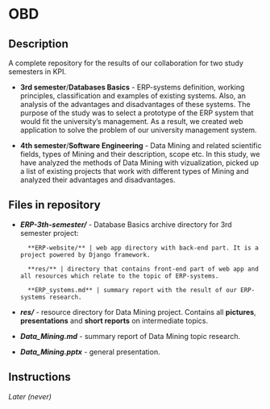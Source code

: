 # OBD

## Description

A complete repository for the results of our collaboration for two study semesters in KPI.

- **3rd semester**/**Databases Basics** - ERP-systems definition, working principles, classification and examples of existing systems. Also, an analysis of the advantages and disadvantages of these systems. The purpose of the study was to select a prototype of the ERP system that would fit the university’s management. As a result, we created web application to solve the problem of our university management system.

- **4th semester**/**Software Engineering** - Data Mining and related scientific fields, types of Mining and their description, scope etc.
In this study, we have analyzed the methods of Data Mining with vizualization, picked up a list of existing projects that work with different types of Mining and analyzed their advantages and disadvantages.

## Files in repository

- ***ERP-3th-semester/*** - Database Basics archive directory for 3rd semester project:
    
        **ERP-website/** | web app directory with back-end part. It is a project powered by Django framework.
    
        **res/** | directory that contains front-end part of web app and all resources which relate to the topic of ERP-systems. 
    
        **ERP_systems.md** | summary report with the result of our ERP-systems research.

- ***res/*** - resource directory for Data Mining project. Contains all **pictures**, **presentations** and **short reports** on intermediate topics. 

- ***Data_Mining.md*** - summary report of Data Mining topic research.

- ***Data_Mining.pptx*** - general presentation.

## Instructions

*Later (never)*
